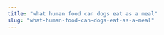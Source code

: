 ```yaml
---
title: "what human food can dogs eat as a meal"
slug: "what-human-food-can-dogs-eat-as-a-meal"
---
```


